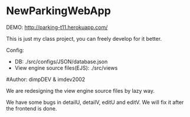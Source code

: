 # NewParkingWebApp

DEMO: http://parking-t11.herokuapp.com/

This is just my class project, you can freely develop for it better.

Config:

- DB: ./src/configs/JSON/database.json
- View engine source files(EJS): ./src/views

#Author: dimpDEV & imdev2002

We are redesigning the view engine source files by lazy way.

We have some bugs in detailU, detailV, editU and editV. We will fix it after the frontend is done.
